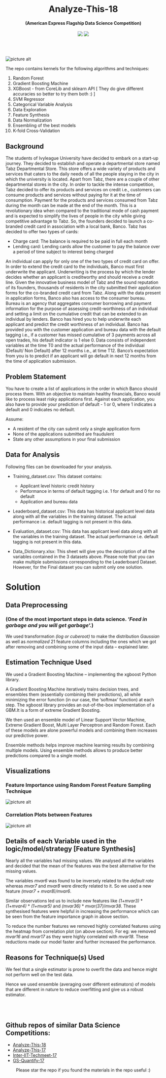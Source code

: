 <h1 align="center">
	Analyze-This-18 
</h1>
<h4 align="center">
	(American Express Flagship Data Science Competition)
</h4>

<p align="center">
  <a href="https://github.com/ekagra-ranjan/Analyze-This-18/"><img src="http://img.shields.io/badge/National Rank-22-blue.svg"></a>
<a href="https://github.com/ekagra-ranjan/Analyze-This-18/"><img src="http://img.shields.io/badge/Team Name-Flabbergasted-purple.svg"></a>
</p>

<br>
<br>

![picture alt](https://github.com/ekagra-ranjan/Analyze-This-18/blob/master/Screenshot%20from%202018-10-04%2000-12-56.png
 "Final Results")


The repo contains kernels for the following algorithms and techniques:
1) Random Forest
2) Gradient Boosting Machine
3) XGBoost - from CoreLib and sklearn API [ They do give different accuracies so better to try them both :) ]
4) SVM Regressor
5) Categorical Variable Analysis
6) Data Exploration
7) Feature Synthesis
8) Data Normalization
9) Ensembling of the best models
10) K-fold Cross-Validation



## Background
The students of Ivyleague University have decided to embark on a start-up journey. They decided to establish and operate a departmental store named Tabz Departmental Store. This store offers a wide variety of products and services that caters to the daily needs of all the people staying in the city in which the university is located. Apart from Tabz, there are a couple of other departmental stores in the city. In order to tackle the intense competition, Tabz decided to offer its products and services on credit i.e., customers can consume products and services without paying for it at the time of consumption. Payment for the products and services consumed from Tabz during the month can be made at the end of the month. This is a revolutionary idea when compared to the traditional mode of cash payment and is expected to simplify the lives of people in the city while giving competitive advantage to Tabz. So, the founders decided to launch a co-branded credit card in association with a local bank, Banco. Tabz has decided to offer two types of cards:

* Charge card: The balance is required to be paid in full each month
* Lending card: Lending cards allow the customer to pay the balance over a period of time subject to interest being charged

An individual can apply for only one of the two types of credit card on offer. In order to extend the credit card to the individuals, Banco must first underwrite the applicant. Underwriting is the process by which the lender decides whether an applicant is creditworthy and should receive a credit line. Given the innovative business model of Tabz and the sound reputation of its founders, thousands of residents in the city submitted their application forms for the co-branded credit card from Tabz. Along with the data present in application forms, Banco also has access to the consumer bureau. Bureau is an agency that aggregates consumer borrowing and payment information for the purpose of assessing credit-worthiness of an individual and setting a limit on the cumulative credit that can be extended to an individual by lenders.
Banco has hired you to help underwrite each applicant and predict the credit worthiness of an individual. Banco has provided you with the customer application and bureau data with the default tagging i.e., if a customer has missed cumulative of 3 payments across all open trades, his default indicator is 1 else 0. Data consists of independent variables at the time T0 and the actual performance of the individual (Default/ Non Default) after 12 months i.e., at time T12. Banco’s expectation from you is to predict if an applicant will go default in next 12 months from the time of application submission.

## Problem Statement
You have to create a list of applications in the order in which Banco should process them. With an objective to maintain healthy financials, Banco would like to process least risky applications first. Against each application, you also have to provide your prediction of default - 1 or 0, where 1 indicates a default and 0 indicates no default.

Assume:
* A resident of the city can submit only a single application form
* None of the applications submitted are fraudulent
* State any other assumptions in your final submission

## Data for Analysis
Following files can be downloaded for your analysis.

* Training_dataset.csv: This dataset contains:
    * Applicant level historic credit history
    * Performance in terms of default tagging i.e. 1 for default and 0 for no default
    * Application and bureau data
    
* Leaderboard_dataset.csv: This data has historical applicant level data along with all the variables in the training dataset. The actual performance i.e. default tagging is not present in this data.

* Evaluation_dataset.csv: This data has applicant level data along with all the variables in the training dataset. The actual performance i.e. default tagging is not present in this data.

* Data_Dictionary.xlsx: This sheet will give you the description of all the variables contained in the 3 datasets above. 
Please note that you can make multiple submissions corresponding to the Leaderboard Dataset. However, for the Final dataset you can submit only one solution.

# Solution
## Data Preprocessing 
### (One of the most important steps in data science. *'Feed in garbage and you will get garbage'.*)
We used transformation *(log or cuberoot)* to make the distribution *Gaussian* as well as *normalized* 21 feature columns including the ones which we got  after removing and combining some of the input data – explained later.

## Estimation Technique Used
We used a Gradient Boosting Machine – implementing the xgboost Python library.
 
A Gradient Boosting Machine iteratively trains decision trees, and ensembles them (essentially combining their predictions), all while minimizing the error function (in our case, the ‘softmax’ function) at each step. 
The xgboost library provides an out-of-the-box implementation of a GBM.It is a form of extreme Gradient Boosting.

We then used an ensemble model of Linear Support Vector Machine, Extreme Gradient Boost, Multi Layer Perceptron and Random Forest. Each of these models are alone powerful models and combining them increases our predictive power.

Ensemble methods helps improve machine learning results by combining multiple models. Using ensemble methods allows to produce better predictions compared to a single model.


## Visualizations
### Feature Importance using Random Forest Feature Sampling Technique
![picture alt](https://github.com/ekagra-ranjan/Analyze-This-18/blob/master/var_img.jpg "Feature Importance using Random Forest Feature Sampling Technique")

### Correlation Plots between Features
![picture alt](https://github.com/ekagra-ranjan/Analyze-This-18/blob/master/corrleation.png "Correlation Plots between Features to remove the redundant ones")

## Details of each Variable used in the logic/model/strategy [Feature Synthesis]
	
Nearly all the variables had missing values. We analysed all the variables and decided that the  mean of the features was the best alternative for the missing values.

The variables *mvar6* was found to be inversely related to the *default rate* whereas *mvar7* and *mvar8* were directly related to it. So we used a new feature *(mvar7 + mvar8)/mvar6*.

Similar observations led us to include new features like *(1+mvar3)* * *(1+mvar4)* * *(1+mvar5)* and *(mvar36)* * *mvar(37)*/*mvar38*. These synthesised features were helpful in increasing the performance which can be seen from the feature importance graph in above section.

To reduce the number features we removed highly correlated features using the heatmap from correlation plot (on above section). For eg: we removed *mvar16* and *mvar17* as they were highly correlated with *mvar18*. These reductions made our model faster and further increased the performance.

## Reasons for Technique(s) Used
We feel that a single estimator is prone to overfit the data and hence might not perform well on the test data.

Hence we used ensemble (averaging over different estimators) of models that are different in nature to reduce overfitting and give us a robust estimator.

<br>
<br>

## Github repos of similar Data Science Competitions:

* [Analyze-This-18](https://github.com/ekagra-ranjan/Analyze-This-18)
* [Analyze-This-17](https://github.com/ekagra-ranjan/Analyze-This-17)
* [Inter-IIT-Techmeet-17](https://github.com/ekagra-ranjan/Optimal-Bidding/)
* [GS-Quantify-17](https://github.com/ekagra-ranjan/GS-Quantify-17/)

<p align="center">
	Please star the repo if you found the materials in the repo useful :)
</p>
